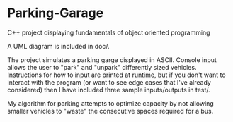 # Parking-Garage
C++ project displaying fundamentals of object oriented programming

A UML diagram is included in doc/.

The project simulates a parking garge displayed in ASCII. Console input allows the user to "park" and "unpark" differently sized vehicles.
Instructions for how to input are printed at runtime, but if you don't want to interact with the program (or want to see edge cases that
I've already considered) then I have included three sample inputs/outputs in test/.

My algorithm for parking attempts to optimize capacity by not allowing smaller vehicles to "waste" the consecutive spaces required for a bus.
